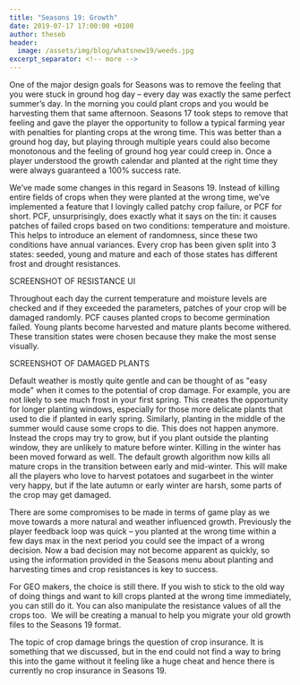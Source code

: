 ```yaml
---
title: "Seasons 19: Growth"
date: 2019-07-17 17:00:00 +0100
author: theseb
header:
  image: /assets/img/blog/whatsnew19/weeds.jpg
excerpt_separator: <!-- more -->
---
```


One of the major design goals for Seasons was to remove the feeling that you were stuck in ground hog day – every day was exactly the same perfect summer’s day. In the morning you could plant crops and you would be harvesting them that same afternoon. Seasons 17 took steps to remove that feeling and gave the player the opportunity to follow a typical farming year with penalties for planting crops at the wrong time. This was better than a ground hog day, but playing through multiple years could also become monotonous and the feeling of ground hog year could creep in. Once a player understood the growth calendar and planted at the right time they were always guaranteed a 100% success rate.

<!-- more -->

We’ve made some changes in this regard in Seasons 19. Instead of killing entire fields of crops when they were planted at the wrong time, we’ve implemented a feature that I lovingly called patchy crop failure, or PCF for short. PCF, unsurprisingly, does exactly what it says on the tin: it causes patches of failed crops based on two conditions: temperature and moisture. This helps to introduce an element of randomness, since these two conditions have annual variances. Every crop has been given split into 3 states: seeded, young and mature and each of those states has different frost and drought resistances.

SCREENSHOT OF RESISTANCE UI

Throughout each day the current temperature and moisture levels are checked and if they exceeded the parameters, patches of your crop will be damaged randomly. PCF causes planted crops to become germination failed. Young plants become harvested and mature plants become withered. These transition states were chosen because they make the most sense visually.

SCREENSHOT OF DAMAGED PLANTS

Default weather is mostly quite gentle and can be thought of as "easy mode" when it comes to the potential of crop damage. For example, you are not likely to see much frost in your first spring. This creates the opportunity for longer planting windows, especially for those more delicate plants that used to die if planted in early spring. Similarly, planting in the middle of the summer would cause some crops to die. This does not happen anymore. Instead the crops may try to grow, but if you plant outside the planting window, they are unlikely to mature before winter. Killing in the winter has been moved forward as well. The default growth algorithm now kills all mature crops in the transition between early and mid-winter. This will make all the players who love to harvest potatoes and sugarbeet in the winter very happy, but if the late autumn or early winter are harsh, some parts of the crop may get damaged. 

There are some compromises to be made in terms of game play as we move towards a more natural and weather influenced growth. Previously the player feedback loop was quick – you planted at the wrong time within a few days max in the next period you could see the impact of a wrong decision. Now a bad decision may not become apparent as quickly, so using the information provided in the Seasons menu about planting and harvesting times and crop resistances is key to success.

For GEO makers, the choice is still there. If you wish to stick to the old way of doing things and want to kill crops planted at the wrong time immediately, you can still do it. You can also manipulate the resistance values of all the crops too.  We will be creating a manual to help you migrate your old growth files to the Seasons 19 format.

The topic of crop damage brings the question of crop insurance. It is something that we discussed, but in the end could not find a way to bring this into the game without it feeling like a huge cheat and hence there is currently no crop insurance in Seasons 19.
